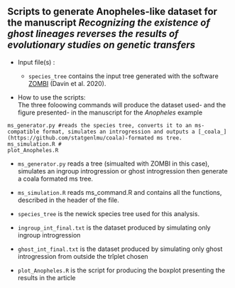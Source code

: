 ## Scripts to generate Anopheles-like dataset for the manuscript _Recognizing the existence of ghost lineages reverses the results of evolutionary studies on genetic transfers_ 

* Input file(s) : 
  *  `species_tree` contains the input tree generated with the software [ZOMBI](https://github.com/AADavin/Zombi) (Davin et al. 2020).
  
* How to use the scripts:  
The three foloowing commands will produce the dataset used- and the figure presented- in the manuscript for the _Anopheles_ example 
```
ms_generator.py #reads the species tree, converts it to an ms-compatible format, simulates an introgression and outputs a [_coala_](https://github.com/statgenlmu/coala)-formated ms tree.
ms_simulation.R #
plot_Anopheles.R
```


* `ms_generator.py` reads a tree (simualted with ZOMBI in this case), simulates an ingroup introgression or ghost introgression then generate a coala formated ms tree.

* `ms_simulation.R` reads ms_command.R and contains all the functions, described in the header of the file.

* `species_tree` is the newick species tree used for this analysis.

* `ingroup_int_final.txt` is the dataset produced by simulating only ingroup introgression

* `ghost_int_final.txt` is the dataset produced by simulating only ghost introgression from outside the trîplet chosen

* `plot_Anopheles.R` is the script for producing the boxplot presenting the results in the article
